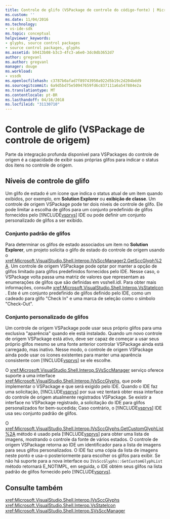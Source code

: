 ```yaml
---
title: Controle de glifo (VSPackage de controle do código-fonte) | Microsoft Docs
ms.custom: ''
ms.date: 11/04/2016
ms.technology:
- vs-ide-sdk
ms.topic: conceptual
helpviewer_keywords:
- glyphs, source control packages
- source control packages, glyphs
ms.assetid: b9413b08-b3c3-4fc3-a6e0-3dc0db3652d7
author: gregvanl
ms.author: gregvanl
manager: douge
ms.workload:
- vssdk
ms.openlocfilehash: c3787b0afad7f89743950a922d5b19c2d204bdd9
ms.sourcegitcommit: 6a9d5bd75e50947659fd6c837111a6a547884e2a
ms.translationtype: MT
ms.contentlocale: pt-BR
ms.lasthandoff: 04/16/2018
ms.locfileid: "31130710"
---
```

# <a name="glyph-control-source-control-vspackage"></a>Controle de glifo (VSPackage de controle de origem)
Parte da integração profunda disponível para VSPackages do controle de origem é a capacidade de exibir suas próprias glifos para indicar o status dos itens no controle de origem.  
  
## <a name="levels-of-glyph-control"></a>Níveis de controle de glifo  
 Um glifo de estado é um ícone que indica o status atual de um item quando exibidos, por exemplo, em **Solution Explorer** ou **exibição de classe**. Um controle de origem VSPackage pode ter dois níveis de controle de glifo. Ele pode limitar a escolha de glifos para um conjunto predefinido de glifos fornecidos pelo [!INCLUDE[vsprvs](../../code-quality/includes/vsprvs_md.md)] IDE ou pode definir um conjunto personalizado de glifos a ser exibido.  
  
### <a name="default-set-of-glyphs"></a>Conjunto padrão de glifos  
 Para determinar os glifos de estado associados um item no **Solution Explorer**, um projeto solicita o glifo de estado do controle de origem usando o <xref:Microsoft.VisualStudio.Shell.Interop.IVsSccManager2.GetSccGlyph%2A>. Um controle de origem VSPackage pode optar por manter a opção de glifos limitado para glifos predefinidos fornecidos pelo IDE. Nesse caso, o VSPackage volta passa uma matriz de valores que representam as enumerações de glifos que são definidas em vsshell.idl. Para obter mais informações, consulte <xref:Microsoft.VisualStudio.Shell.Interop.VsStateIcon> . Este é um conjunto predefinido de glifos definido pelo IDE, como um cadeado para glifo "Check In" e uma marca de seleção como o símbolo "Check-Out".  
  
### <a name="custom-set-of-glyphs"></a>Conjunto personalizado de glifos  
 Um controle de origem VSPackage pode usar seus próprio glifos para uma exclusiva "aparência" quando ele está instalado. Quando um novo controle de origem VSPackage está ativo, deve ser capaz de começar a usar seus próprio glifos mesmo se uma fonte anterior controlar VSPackage ainda está carregado, mas inativo. Nesse modo, o controle de origem VSPackage ainda pode usar os ícones existentes para manter uma aparência consistente com [!INCLUDE[vsprvs](../../code-quality/includes/vsprvs_md.md)] se ele escolhe.  
  
 O <xref:Microsoft.VisualStudio.Shell.Interop.SVsSccManager> serviço oferece suporte a uma interface <xref:Microsoft.VisualStudio.Shell.Interop.IVsSccGlyphs>, que pode implementar o VSPackage e que será exigido pelo IDE. Quando o IDE faz uma solicitação, [!INCLUDE[vsprvs](../../code-quality/includes/vsprvs_md.md)] por sua vez tentará obter essa interface do controle de origem atualmente registrados VSPackage. Se existir a interface no VSPackage registrado, a solicitação do IDE para glifos personalizados for bem-sucedida; Caso contrário, o [!INCLUDE[vsprvs](../../code-quality/includes/vsprvs_md.md)] IDE usa seu conjunto padrão de glifos.  
  
 O <xref:Microsoft.VisualStudio.Shell.Interop.IVsSccGlyphs.GetCustomGlyphList%2A> método é usado pela [!INCLUDE[vsprvs](../../code-quality/includes/vsprvs_md.md)] para obter uma lista de imagens, mostrando o controle da fonte de vários estados. O controle de origem VSPackage retorna ao IDE um identificador para a lista de imagens para seus glifos personalizados. O IDE faz uma cópia da lista de imagens neste ponto e usa-o posteriormente para escolher os glifos para exibir. Se não há suporte para a nova interface ou `IVsSccGlyphs::GetCustomGlyphList` método retornará E_NOTIMPL, em seguida, o IDE obtém seus glifos na lista padrão de glifos fornecido pelo [!INCLUDE[vsprvs](../../code-quality/includes/vsprvs_md.md)].  
  
## <a name="see-also"></a>Consulte também  
 <xref:Microsoft.VisualStudio.Shell.Interop.IVsSccGlyphs>   
 <xref:Microsoft.VisualStudio.Shell.Interop.VsStateIcon>   
 <xref:Microsoft.VisualStudio.Shell.Interop.SVsSccManager>